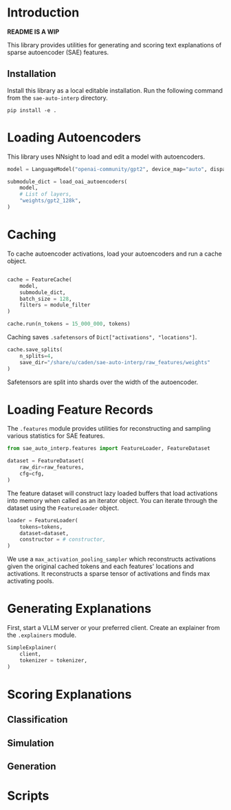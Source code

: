 # Introduction

**README IS A WIP**

This library provides utilities for generating and scoring text explanations of sparse autoencoder (SAE) features.

## Installation

Install this library as a local editable installation. Run the following command from the `sae-auto-interp` directory. 

```pip install -e .```

# Loading Autoencoders

This library uses NNsight to load and edit a model with autoencoders.

```python
model = LanguageModel("openai-community/gpt2", device_map="auto", dispatch=True)

submodule_dict = load_oai_autoencoders(
    model, 
    # List of layers,
    "weights/gpt2_128k",
)
```

# Caching

To cache autoencoder activations, load your autoencoders and run a cache object. 

```python

cache = FeatureCache(
    model, 
    submodule_dict, 
    batch_size = 128,
    filters = module_filter
)

cache.run(n_tokens = 15_000_000, tokens)
```

Caching saves `.safetensors` of `Dict["activations", "locations"]`. 

```python
cache.save_splits(
    n_splits=4, 
    save_dir="/share/u/caden/sae-auto-interp/raw_features/weights"
)
```

Safetensors are split into shards over the width of the autoencoder.

# Loading Feature Records

The `.features` module provides utilities for reconstructing and sampling various statistics for SAE features. 

```python 
from sae_auto_interp.features import FeatureLoader, FeatureDataset

dataset = FeatureDataset(
    raw_dir=raw_features,
    cfg=cfg,
)
```

The feature dataset will construct lazy loaded buffers that load activations into memory when called as an iterator object. You can iterate through the dataset using the `FeatureLoader` object.

```python
loader = FeatureLoader(
    tokens=tokens,
    dataset=dataset,
    constructor = # constructor,
)
```

We use a `max_activation_pooling_sampler` which reconstructs activations given the original cached tokens and each features' locations and activations. It reconstructs a sparse tensor of activations and finds max activating pools.

# Generating Explanations

First, start a VLLM server or your preferred client. Create an explainer from the `.explainers` module. 

```python
SimpleExplainer(
    client, 
    tokenizer = tokenizer, 
)
```

# Scoring Explanations

## Classification

## Simulation

## Generation

# Scripts
